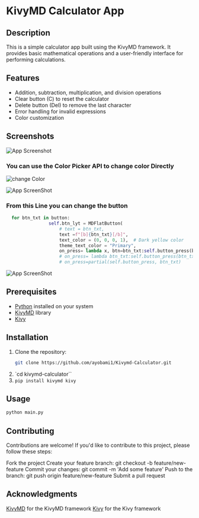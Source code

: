 # KivyMD Calculator App

## Description
This is a simple calculator app built using the KivyMD framework. It provides basic mathematical operations and a user-friendly interface for performing calculations.

## Features
- Addition, subtraction, multiplication, and division operations
- Clear button (C) to reset the calculator
- Delete button (Del) to remove the last character
- Error handling for invalid expressions
- Color customization

## Screenshots
![App Screenshot](https://github.com/ayobami1/Kivymd-Calculator/blob/main/Screenshot/Screen%20Shot%202023-10-04%20at%2012.02.06%20AM.png)
### You can use the Color Picker API to change color Directly
![change Color](https://github.com/ayobami1/Kivymd-Calculator/blob/main/Screenshot/Screen%20Shot%202023-10-04%20at%2012.08.17%20AM.png)

![App ScreenShot](https://github.com/ayobami1/Kivymd-Calculator/blob/main/Screenshot/Screen%20Shot%202023-10-04%20at%2012.08.08%20AM.png)

### From this Line you can change the button
```python
  for btn_txt in button:
                self.btn_lyt = MDFlatButton(
                    # text = btn_txt,
                    text =f"[b]{btn_txt}[/b]",
                    text_color = (0, 0, 0, 1),  # Dark yellow color
                    theme_text_color = "Primary",
                    on_press= lambda x, btn=btn_txt:self.button_press(btn, x)
                    # on_press= lambda btn_txt:self.button_press(btn_txt),
                    # on_press=partial(self.button_press, btn_txt)
```
![App ScreenShot](https://github.com/ayobami1/Kivymd-Calculator/blob/main/Screenshot/Screen%20Shot%202023-10-04%20at%2012.07.17%20AM.png)


## Prerequisites
- [Python](https://www.python.org/downloads/) installed on your system
- [KivyMD](https://github.com/kivymd/KivyMD) library
- [Kivy](https://kivy.org/)

## Installation
1. Clone the repository:
   ```bash
   git clone https://github.com/ayobami1/Kivymd-Calculator.git
   ```
2. `cd kivymd-calculator``
3. `pip install kivymd kivy`

## Usage 
```python
python main.py
```
## Contributing
Contributions are welcome! If you'd like to contribute to this project, please follow these steps:

Fork the project
Create your feature branch: git checkout -b feature/new-feature
Commit your changes: git commit -m 'Add some feature'
Push to the branch: git push origin feature/new-feature
Submit a pull request

## Acknowledgments
[KivyMD](https://github.com/kivymd/KivyMD)  for the KivyMD framework
[Kivy](https://kivy.org/) for the Kivy framework
